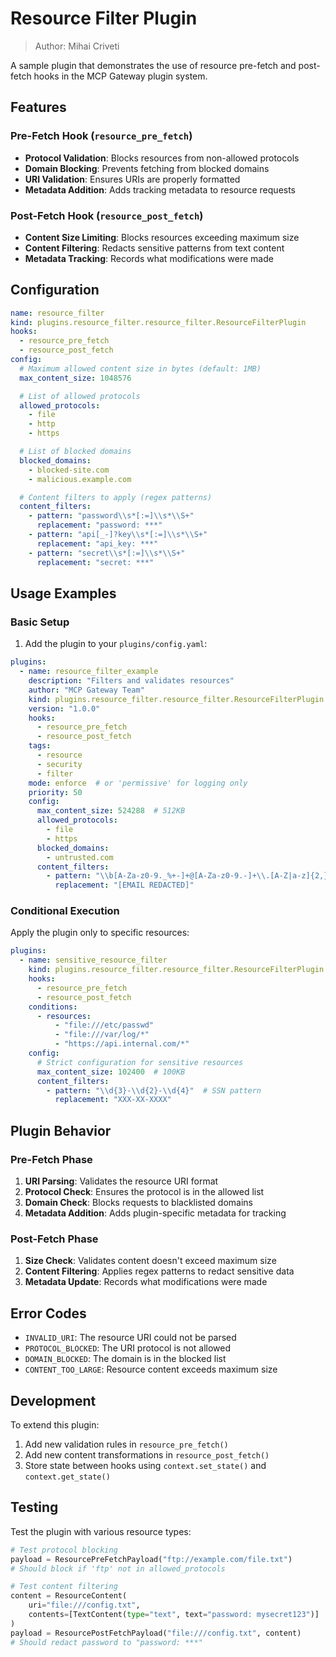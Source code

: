 # Resource Filter Plugin

> Author: Mihai Criveti

A sample plugin that demonstrates the use of resource pre-fetch and post-fetch hooks in the MCP Gateway plugin system.

## Features

### Pre-Fetch Hook (`resource_pre_fetch`)
- **Protocol Validation**: Blocks resources from non-allowed protocols
- **Domain Blocking**: Prevents fetching from blocked domains
- **URI Validation**: Ensures URIs are properly formatted
- **Metadata Addition**: Adds tracking metadata to resource requests

### Post-Fetch Hook (`resource_post_fetch`)
- **Content Size Limiting**: Blocks resources exceeding maximum size
- **Content Filtering**: Redacts sensitive patterns from text content
- **Metadata Tracking**: Records what modifications were made

## Configuration

```yaml
name: resource_filter
kind: plugins.resource_filter.resource_filter.ResourceFilterPlugin
hooks:
  - resource_pre_fetch
  - resource_post_fetch
config:
  # Maximum allowed content size in bytes (default: 1MB)
  max_content_size: 1048576

  # List of allowed protocols
  allowed_protocols:
    - file
    - http
    - https

  # List of blocked domains
  blocked_domains:
    - blocked-site.com
    - malicious.example.com

  # Content filters to apply (regex patterns)
  content_filters:
    - pattern: "password\\s*[:=]\\s*\\S+"
      replacement: "password: ***"
    - pattern: "api[_-]?key\\s*[:=]\\s*\\S+"
      replacement: "api_key: ***"
    - pattern: "secret\\s*[:=]\\s*\\S+"
      replacement: "secret: ***"
```

## Usage Examples

### Basic Setup

1. Add the plugin to your `plugins/config.yaml`:

```yaml
plugins:
  - name: resource_filter_example
    description: "Filters and validates resources"
    author: "MCP Gateway Team"
    kind: plugins.resource_filter.resource_filter.ResourceFilterPlugin
    version: "1.0.0"
    hooks:
      - resource_pre_fetch
      - resource_post_fetch
    tags:
      - resource
      - security
      - filter
    mode: enforce  # or 'permissive' for logging only
    priority: 50
    config:
      max_content_size: 524288  # 512KB
      allowed_protocols:
        - file
        - https
      blocked_domains:
        - untrusted.com
      content_filters:
        - pattern: "\\b[A-Za-z0-9._%+-]+@[A-Za-z0-9.-]+\\.[A-Z|a-z]{2,}\\b"
          replacement: "[EMAIL REDACTED]"
```

### Conditional Execution

Apply the plugin only to specific resources:

```yaml
plugins:
  - name: sensitive_resource_filter
    kind: plugins.resource_filter.resource_filter.ResourceFilterPlugin
    hooks:
      - resource_pre_fetch
      - resource_post_fetch
    conditions:
      - resources:
          - "file:///etc/passwd"
          - "file:///var/log/*"
          - "https://api.internal.com/*"
    config:
      # Strict configuration for sensitive resources
      max_content_size: 102400  # 100KB
      content_filters:
        - pattern: "\\d{3}-\\d{2}-\\d{4}"  # SSN pattern
          replacement: "XXX-XX-XXXX"
```

## Plugin Behavior

### Pre-Fetch Phase

1. **URI Parsing**: Validates the resource URI format
2. **Protocol Check**: Ensures the protocol is in the allowed list
3. **Domain Check**: Blocks requests to blacklisted domains
4. **Metadata Addition**: Adds plugin-specific metadata for tracking

### Post-Fetch Phase

1. **Size Check**: Validates content doesn't exceed maximum size
2. **Content Filtering**: Applies regex patterns to redact sensitive data
3. **Metadata Update**: Records what modifications were made

## Error Codes

- `INVALID_URI`: The resource URI could not be parsed
- `PROTOCOL_BLOCKED`: The URI protocol is not allowed
- `DOMAIN_BLOCKED`: The domain is in the blocked list
- `CONTENT_TOO_LARGE`: Resource content exceeds maximum size

## Development

To extend this plugin:

1. Add new validation rules in `resource_pre_fetch()`
2. Add new content transformations in `resource_post_fetch()`
3. Store state between hooks using `context.set_state()` and `context.get_state()`

## Testing

Test the plugin with various resource types:

```python
# Test protocol blocking
payload = ResourcePreFetchPayload("ftp://example.com/file.txt")
# Should block if 'ftp' not in allowed_protocols

# Test content filtering
content = ResourceContent(
    uri="file:///config.txt",
    contents=[TextContent(type="text", text="password: mysecret123")]
)
payload = ResourcePostFetchPayload("file:///config.txt", content)
# Should redact password to "password: ***"
```
